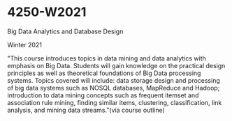# 4250-W2021
Big Data Analytics and Database Design 

Winter 2021

"This course introduces topics in data mining and data analytics with emphasis on Big Data. Students will gain knowledge on the practical design principles as well as theoretical foundations of Big Data processing systems. Topics covered will include: data storage design and processing of big data systems such as NOSQL databases, MapReduce and Hadoop; introduction to data mining concepts such as frequent itemset and association rule mining, finding similar items, clustering, classification, link analysis, and mining data streams."(via course outline)
